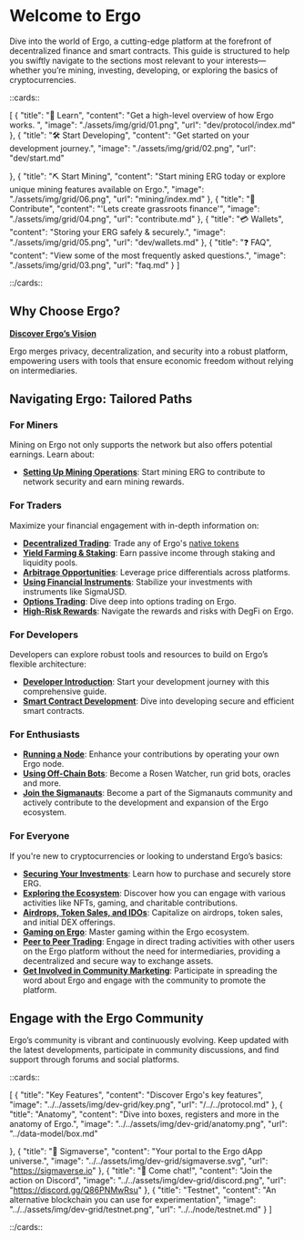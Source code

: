 # Welcome to Ergo

Dive into the world of Ergo, a cutting-edge platform at the forefront of decentralized finance and smart contracts. This guide is structured to help you swiftly navigate to the sections most relevant to your interests—whether you’re mining, investing, developing, or exploring the basics of cryptocurrencies.

::cards::

[
  {
    "title": "🔬 Learn",
    "content": "Get a high-level overview of how Ergo works. ",
    "image": "./assets/img/grid/01.png",
    "url": "dev/protocol/index.md"
  },
  {
    "title": "🛠 Start Developing",
    "content": "Get started on your development journey.",
    "image": "./assets/img/grid/02.png",
    "url": "dev/start.md"

  },
  {
    "title": "⛏ Start Mining",
    "content": "Start mining ERG today or explore unique mining features available on Ergo.",
    "image": "./assets/img/grid/06.png",
    "url": "mining/index.md"
  },
  {
    "title": "🤝 Contribute",
    "content": "'Lets create grassroots finance'",
    "image": "./assets/img/grid/04.png",
    "url": "contribute.md"
  },
  {
    "title": "💳 Wallets",
    "content": "Storing your ERG safely & securely.",
    "image": "./assets/img/grid/05.png",
    "url": "dev/wallets.md"
  },
  {
    "title": "❓ FAQ",
    "content": "View some of the most frequently asked questions.",
    "image": "./assets/img/grid/03.png",
    "url": "faq.md"
  }
]

::/cards::




## Why Choose Ergo?

[**Discover Ergo’s Vision**](why.md)

Ergo merges privacy, decentralization, and security into a robust platform, empowering users with tools that ensure economic freedom without relying on intermediaries.

## Navigating Ergo: Tailored Paths

### For Miners

Mining on Ergo not only supports the network but also offers potential earnings. Learn about:

- **[Setting Up Mining Operations](autolykos.md)**: Start mining ERG to contribute to network security and earn mining rewards.

### For Traders

Maximize your financial engagement with in-depth information on:

- **[Decentralized Trading](dex.md)**: Trade any of Ergo's [native tokens](https://cruxfinance.io/tokens)
- **[Yield Farming & Staking](yield.md)**: Earn passive income through staking and liquidity pools.
- **[Arbitrage Opportunities](arb.md)**: Leverage price differentials across platforms.
- **[Using Financial Instruments](sigmausd.md)**: Stabilize your investments with instruments like SigmaUSD.
- **[Options Trading](options.md)**: Dive deep into options trading on Ergo.
- **[High-Risk Rewards](degfi.md)**: Navigate the rewards and risks with DegFi on Ergo.

### For Developers

Developers can explore robust tools and resources to build on Ergo’s flexible architecture:

- **[Developer Introduction](get-started.md)**: Start your development journey with this comprehensive guide.
- **[Smart Contract Development](ergoscript.md)**: Dive into developing secure and efficient smart contracts.

### For Enthusiasts

- **[Running a Node](install.md)**: Enhance your contributions by operating your own Ergo node.
- **[Using Off-Chain Bots](off-chain.md)**: Become a Rosen Watcher, run grid bots, oracles and more.
- **[Join the Sigmanauts](sigmanauts.md)**: Become a part of the Sigmanauts community and actively contribute to the development and expansion of the Ergo ecosystem.

### For Everyone

If you're new to cryptocurrencies or looking to understand Ergo’s basics:

- **[Securing Your Investments](https://ergonaut.space/en/Guides/yield/getting-started)**: Learn how to purchase and securely store ERG.
- **[Exploring the Ecosystem](uses/index.md)**: Discover how you can engage with various activities like NFTs, gaming, and charitable contributions.
- **[Airdrops, Token Sales, and IDOs](airdrops.md)**: Capitalize on airdrops, token sales, and initial DEX offerings.
- **[Gaming on Ergo](gaming.md)**: Master gaming within the Ergo ecosystem.
- **[Peer to Peer Trading](p2p-trading.md)**: Engage in direct trading activities with other users on the Ergo platform without the need for intermediaries, providing a decentralized and secure way to exchange assets.
- **[Get Involved in Community Marketing](marketing.md)**: Participate in spreading the word about Ergo and engage with the community to promote the platform.

## Engage with the Ergo Community

Ergo’s community is vibrant and continuously evolving. Keep updated with the latest developments, participate in community discussions, and find support through forums and social platforms.

::cards::

[
  {
    "title": "Key Features",
    "content": "Discover Ergo's key features",
    "image": "../../assets/img/dev-grid/key.png",
    "url": "/../../protocol.md"
  },
  {
    "title": "Anatomy",
    "content": "Dive into boxes, registers and more in the anatomy of Ergo.",
    "image": "../../assets/img/dev-grid/anatomy.png",
    "url": "../data-model/box.md"

  },
  {
    "title": "🔗 Sigmaverse",
    "content": "Your portal to the Ergo dApp universe.",
    "image": "../../assets/img/dev-grid/sigmaverse.svg",
    "url": "https://sigmaverse.io"
  },
  {
    "title": "🔗 Come chat!",
    "content": "Join the action on Discord",
    "image": "../../assets/img/dev-grid/discord.png",
    "url": "https://discord.gg/Q86PNMwRsu"
  },
  {
    "title": "Testnet",
    "content": "An alternative blockchain you can use for experimentation",
    "image": "../../assets/img/dev-grid/testnet.png",
    "url": "../../node/testnet.md"
  }
]

::/cards::
